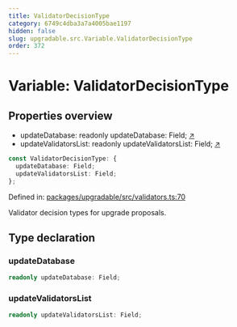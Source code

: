 ```yaml
---
title: ValidatorDecisionType
category: 6749c4dba3a7a4005bae1197
hidden: false
slug: upgradable.src.Variable.ValidatorDecisionType
order: 372
---
```


# Variable: ValidatorDecisionType

## Properties overview

- updateDatabase: readonly updateDatabase: Field; [↗](#updatedatabase)
- updateValidatorsList: readonly updateValidatorsList: Field; [↗](#updatevalidatorslist)

```ts
const ValidatorDecisionType: {
  updateDatabase: Field;
  updateValidatorsList: Field;
};
```

Defined in: [packages/upgradable/src/validators.ts:70](https://github.com/zkcloudworker/minatokens-lib/blob/main/packages/upgradable/src/validators.ts#L70)

Validator decision types for upgrade proposals.

## Type declaration

### updateDatabase

```ts
readonly updateDatabase: Field;
```

### updateValidatorsList

```ts
readonly updateValidatorsList: Field;
```
